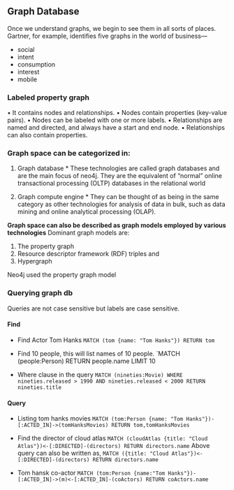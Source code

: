 ## Graph Database 
Once we understand graphs, we
begin to see them in all sorts of places. Gartner, for example, identifies five graphs in the world of business—
  * social
  * intent
  * consumption
  * interest
  * mobile

### Labeled property graph
• It contains nodes and relationships.
• Nodes contain properties (key-value pairs).
• Nodes can be labeled with one or more labels.
• Relationships are named and directed, and always have a start and end node.
• Relationships can also contain properties.

### Graph space can be categorized in:
  1. Graph database
    * These technologies are called graph databases and are the main focus of neo4j. They are the equivalent of “normal” online transactional processing (OLTP) databases in the relational world

  2. Graph compute engine
    * They can be thought of as being in the same category as other technologies for analysis of data in bulk, such as data mining and online analytical processing (OLAP).

**Graph space can also be described as graph models employed by various technologies**
Dominant graph models are:
  1. The property graph
  2. Resource descriptor framework (RDF) triples and 
  3. Hypergraph

Neo4j used the property graph model


### Querying graph db

Queries are not case sensitive but labels are case sensitive.

#### Find 

  * Find Actor Tom Hanks
  `MATCH (tom {name: "Tom Hanks"}) RETURN tom`

  * Find 10 people, this will list names of 10 people.
  `MATCH (people:Person) RETURN people.name LIMIT 10

  * Where clause in the query
  `MATCH (nineties:Movie) WHERE nineties.released > 1990 AND nineties.released < 2000 RETURN nineties.title`


#### Query

  * Listing tom hanks movies
  `MATCH (tom:Person {name: "Tom Hanks"})-[:ACTED_IN]->(tomHanksMovies) RETURN tom,tomHanksMovies`

  * Find the director of cloud atlas
  `MATCH (cloudAtlas {title: "Cloud Atlas"})<-[:DIRECTED]-(directors) RETURN directors.name`
  Above query can also be written as,
  `MATCH ({title: "Cloud Atlas"})<-[:DIRECTED]-(directors) RETURN directors.name`

  * Tom hansk co-actor
  `MATCH (tom:Person {name:"Tom Hanks"})-[:ACTED_IN]->(m)<-[:ACTED_IN]-(coActors) RETURN coActors.name`